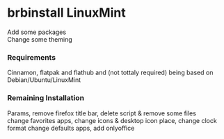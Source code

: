 # brbinstall LinuxMint
Add some packages  
Change some theming

### Requirements
Cinnamon, flatpak and flathub and (not tottaly required) being based on Debian/Ubuntu/LinuxMint

### Remaining Installation
Params, remove firefox title bar, delete script & remove some files  
change favorites apps, change icons & desktop icon place, change clock format
change defaults apps, add onlyoffice
